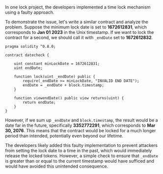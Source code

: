 In one lock project, the developers implemented a time lock mechanism using a faulty approach.

To demonstrate the issue, let's write a similar contract and analyze the problem.
Suppose the minimum lock date is set to **1672612831**, which corresponds to **Jan 01 2023** in the Unix timestamp.
If we want to lock the contract for a second, we should call it with `_endDate` set to **1672612832**.

```
pragma solidity ^0.8.0;

contract datecheck {

    uint constant minLockDate = 1672612831;
    uint endDate;

    function lock(uint _endDate) public {
        require(_endDate >= minLockDate, "INVALID END DATE");
        endDate = _endDate + block.timestamp;
    }

    function viewendDate() public view returns(uint) {
        return endDate;
    }
}
```

However, if we sum up `_endDate` and `block.timestamp`, the result would be a date far in the future, specifically **3352772291**,
which corresponds to **Mar 30, 2076**. This means that the contract would be locked for a much longer period than intended,
potentially even beyond our lifetime.

The developers likely added this faulty implementation to prevent attackers from setting the lock date to a time in the past,
which would immediately release the locked tokens. However, a simple check to ensure that `_endDate` is greater than or equal
to the current timestamp would have sufficed and would have avoided this unintended consequence.
